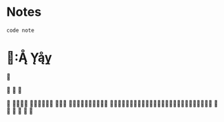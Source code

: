 # Notes

```
code note
```

#  

󰢡

  󰄱

󰄾 󰫻󰫶󰫰󰫸 󰫷󰫲󰫻󰬀󰫲󰫻 󰫮󰫯󰫰
󰬺󰭀󰬼󰬽󰬾󰬿󰭀󰭁󰭂󰿩 󰫮󰫱󰫰󰫱󰫲󰫳󰫴󰫵󰫶󰫷󰫸󰫹󰫺󰫻󰫼󰫽󰫾󰫿󰬀󰬁󰬂󰬃󰬄󰬅󰬆󰬇
 󱦰
󰢀 

󰄾
󰶻
